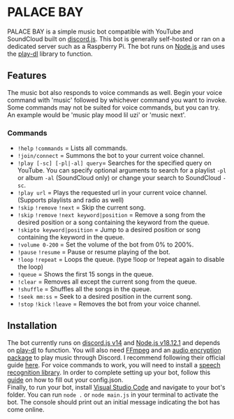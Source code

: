 # PALACE BAY
PALACE BAY is a simple music bot compatible with YouTube and SoundCloud built on [discord.js](https://discord.js.org). This bot is generally self-hosted or ran on a dedicated server such as a Raspberry Pi. The bot runs on [Node.js](https://nodejs.org/en) and uses the [play-dl](https://play-dl.github.io/index.html) library to function.
## Features
The music bot also responds to voice commands as well. Begin your voice command with 'music' followed by whichever command you want to invoke. Some commands may not be suited for voice commands, but you can try. 
<br>
An example would be 'music play mood lil uzi' or 'music next'.
### Commands
- `!help` `!commands` = Lists all commands. 
- `!join/connect` = Summons the bot to your current voice channel.
- `!play [-sc] [-pl|-al] query`= Searches for the specified query on YouTube. You can specify optional arguments to search for a playlist `-pl` or album `-al` (SoundCloud only) or change your search to SoundCloud `-sc`.
- `!play url` = Plays the requested url in your current voice channel. (Supports playlists and radio as well)
- `!skip` `!remove` `!next` = Skip the current song.
- `!skip` `!remove` `!next keyword|position` = Remove a song from the desired position or a song containing the keyword from the queue.
- `!skipto keyword|position` = Jump to a desired position or song containing the keyword in the queue.
- `!volume 0-200` = Set the volume of the bot from 0% to 200%.
- `!pause` `!resume` = Pause or resume playing of the bot.
- `!loop` `!repeat` = Loops the queue. (type !loop or !repeat again to disable the loop)
- `!queue` = Shows the first 15 songs in the queue.
- `!clear` = Removes all except the current song from the queue.
- `!shuffle` = Shuffles all the songs in the queue.
- `!seek mm:ss` = Seek to a desired position in the current song.
- `!stop` `!kick` `!leave` = Removes the bot from your voice channel.

## Installation
The bot currently runs on [discord.js v14](https://www.npmjs.com/package/discord.js) and [Node.js v18.12.1](https://nodejs.org/en) and depends on [play-dl](https://play-dl.github.io/index.html) to function. You will also need [FFmpeg](https://ffmpeg.org/download.html) and an [audio encryption package](https://www.npmjs.com/package/libsodium-wrappers) to play music through Discord. I recommend following their official guide [here](https://discordjs.guide/voice/#installation). For voice commands to work, you will need to install a [speech recognition library](https://discordsr.netlify.app/). In order to complete setting up your bot, follow this [guide](https://discordjs.guide/preparations/setting-up-a-bot-application.html#creating-your-bot) on how to fill out your config.json. 
<br>
Finally, to run your bot, install [Visual Studio Code](https://code.visualstudio.com/) and navigate to your bot's folder. You can run `node .` or `node main.js` in your terminal to activate the bot. The console should print out an initial message indicating the bot has come online.
